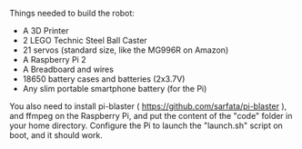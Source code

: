 Things needed to build the robot:

- A 3D Printer
- 2 LEGO Technic Steel Ball Caster
- 21 servos (standard size, like the MG996R on Amazon)
- A Raspberry Pi 2
- A Breadboard and wires
- 18650 battery cases and batteries (2x3.7V)
- Any slim portable smartphone battery (for the Pi)

You also need to install pi-blaster ( https://github.com/sarfata/pi-blaster ), and ffmpeg on the Raspberry Pi, and put the content of the "code" folder in your home directory. 
Configure the Pi to launch the "launch.sh" script on boot, and it should work.
